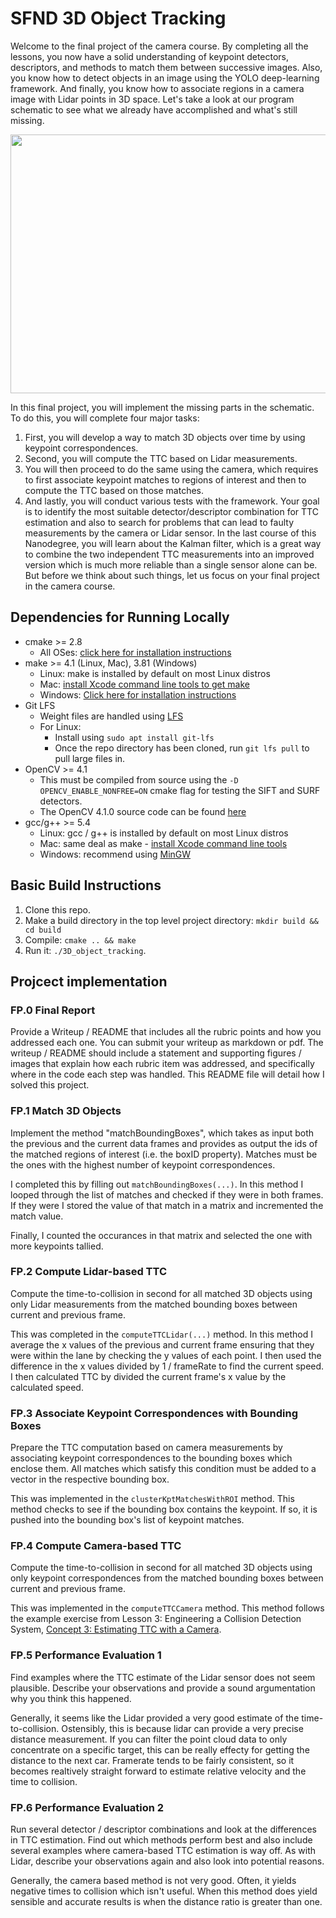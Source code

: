 # SFND 3D Object Tracking

Welcome to the final project of the camera course. By completing all the lessons, you now have a solid understanding of keypoint detectors, descriptors, and methods to match them between successive images. Also, you know how to detect objects in an image using the YOLO deep-learning framework. And finally, you know how to associate regions in a camera image with Lidar points in 3D space. Let's take a look at our program schematic to see what we already have accomplished and what's still missing.

<img src="images/course_code_structure.png" width="779" height="414" />

In this final project, you will implement the missing parts in the schematic. To do this, you will complete four major tasks: 
1. First, you will develop a way to match 3D objects over time by using keypoint correspondences. 
2. Second, you will compute the TTC based on Lidar measurements. 
3. You will then proceed to do the same using the camera, which requires to first associate keypoint matches to regions of interest and then to compute the TTC based on those matches. 
4. And lastly, you will conduct various tests with the framework. Your goal is to identify the most suitable detector/descriptor combination for TTC estimation and also to search for problems that can lead to faulty measurements by the camera or Lidar sensor. In the last course of this Nanodegree, you will learn about the Kalman filter, which is a great way to combine the two independent TTC measurements into an improved version which is much more reliable than a single sensor alone can be. But before we think about such things, let us focus on your final project in the camera course. 

## Dependencies for Running Locally
* cmake >= 2.8
  * All OSes: [click here for installation instructions](https://cmake.org/install/)
* make >= 4.1 (Linux, Mac), 3.81 (Windows)
  * Linux: make is installed by default on most Linux distros
  * Mac: [install Xcode command line tools to get make](https://developer.apple.com/xcode/features/)
  * Windows: [Click here for installation instructions](http://gnuwin32.sourceforge.net/packages/make.htm)
* Git LFS
  * Weight files are handled using [LFS](https://git-lfs.github.com/)
  * For Linux:
    * Install using `sudo apt install git-lfs`
    * Once the repo directory has been cloned, run `git lfs pull` to pull large files in.
* OpenCV >= 4.1
  * This must be compiled from source using the `-D OPENCV_ENABLE_NONFREE=ON` cmake flag for testing the SIFT and SURF detectors.
  * The OpenCV 4.1.0 source code can be found [here](https://github.com/opencv/opencv/tree/4.1.0)
* gcc/g++ >= 5.4
  * Linux: gcc / g++ is installed by default on most Linux distros
  * Mac: same deal as make - [install Xcode command line tools](https://developer.apple.com/xcode/features/)
  * Windows: recommend using [MinGW](http://www.mingw.org/)

## Basic Build Instructions

1. Clone this repo.
2. Make a build directory in the top level project directory: `mkdir build && cd build`
3. Compile: `cmake .. && make`
4. Run it: `./3D_object_tracking`.

## Projcect implementation

### FP.0 Final Report

Provide a Writeup / README that includes all the rubric points and how you addressed each one. You can submit your writeup as markdown or pdf. The writeup / README should include a statement and supporting figures / images that explain how each rubric item was addressed, and specifically where in the code each step was handled. This README file will detail how I solved this project.

### FP.1 Match 3D Objects

Implement the method "matchBoundingBoxes", which takes as input both the previous and the current data frames and provides as output the ids of the matched regions of interest (i.e. the boxID property). Matches must be the ones with the highest number of keypoint correspondences.

I completed this by filling out `matchBoundingBoxes(...)`. In this method I looped through the list of matches and checked if they were in both frames. If they were I stored the value of that match in a matrix and incremented the match value.

Finally, I counted the occurances in that matrix and selected the one with more keypoints tallied.

### FP.2 Compute Lidar-based TTC

Compute the time-to-collision in second for all matched 3D objects using only Lidar measurements from the matched bounding boxes between current and previous frame.

This was completed in the `computeTTCLidar(...)` method. In this method I average the x values of the previous and current frame ensuring that they were within the lane by checking the y values of each point. I then used the difference in the x values divided by  1 / frameRate to find the current speed. I then calculated TTC by divided the current frame's x value by the calculated speed.

### FP.3 Associate Keypoint Correspondences with Bounding Boxes

Prepare the TTC computation based on camera measurements by associating keypoint correspondences to the bounding boxes which enclose them. All matches which satisfy this condition must be added to a vector in the respective bounding box.

This was implemented in the `clusterKptMatchesWithROI` method. This method checks to see if the bounding box contains the keypoint. If so, it is pushed into the bounding box's list of keypoint matches.

### FP.4 Compute Camera-based TTC

Compute the time-to-collision in second for all matched 3D objects using only keypoint correspondences from the matched bounding boxes between current and previous frame.

This was implemented in the `computeTTCCamera` method. This method follows the example exercise from Lesson 3: Engineering a Collision Detection System, [Concept 3: Estimating TTC with a Camera](https://classroom.udacity.com/nanodegrees/nd313/parts/1971021c-523b-414c-93a3-2c6297cf4771/modules/3eb3ecc3-b73d-43bb-b565-dcdd5d7a2635/lessons/dfe71db5-4233-4e4f-b33f-40cb9899dc13/concepts/daceaff3-1519-4f4c-82ff-16e02b5c2e8f).

### FP.5 Performance Evaluation 1

Find examples where the TTC estimate of the Lidar sensor does not seem plausible. Describe your observations and provide a sound argumentation why you think this happened.

Generally, it seems like the Lidar provided a very good estimate of the time-to-collision. Ostensibly, this is because lidar can provide a very precise distance measurement. If you can filter the point cloud data to only concentrate on a specific target, this can be really effecty for getting the distance to the next car. Framerate tends to be fairly consistent, so it becomes realtively straight forward to estimate relative velocity and the time to collision.

### FP.6 Performance Evaluation 2

Run several detector / descriptor combinations and look at the differences in TTC estimation. Find out which methods perform best and also include several examples where camera-based TTC estimation is way off. As with Lidar, describe your observations again and also look into potential reasons.

Generally, the camera based method is not very good. Often, it yields negative times to collision which isn't useful. When this method does yield sensible and accurate results is when the distance ratio is greater than one.